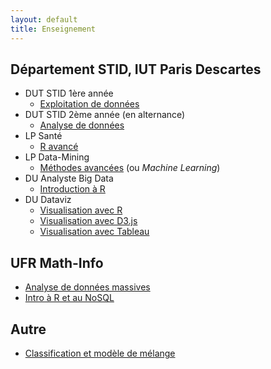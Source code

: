 ```yaml
---
layout: default
title: Enseignement
---
```


## Département STID, IUT Paris Descartes

- DUT STID 1ère année
    - [Exploitation de données](exploitation-donnees)
- DUT STID 2ème année (en alternance)
    - [Analyse de données](analyse-donnees/)
- LP Santé
    - [R avancé](info-dec-sante/)
- LP Data-Mining
    - [Méthodes avancées](machine-learning/) (ou *Machine Learning*)
- DU Analyste Big Data
    - [Introduction à R](initiation-r-du.html)
- DU Dataviz
    - [Visualisation avec R](visualisation-donnees.html)
    - [Visualisation avec D3.js](visualisation-donnees-d3)
    - [Visualisation avec Tableau](visualisation-donnees-tableau)

## UFR Math-Info

- [Analyse de données massives](analyse-donnees-massives/)
- [Intro à R et au NoSQL]()

## Autre

- [Classification et modèle de mélange]()
